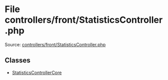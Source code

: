File controllers/front/StatisticsController.php
=========

Source: [controllers/front/StatisticsController.php](https://github.com/PrestaShop/PrestaShop/blob/1.6.0.6/controllers/front/StatisticsController.php)


Classes
-------

* [StatisticsControllerCore](class.StatisticsControllerCore.md)

